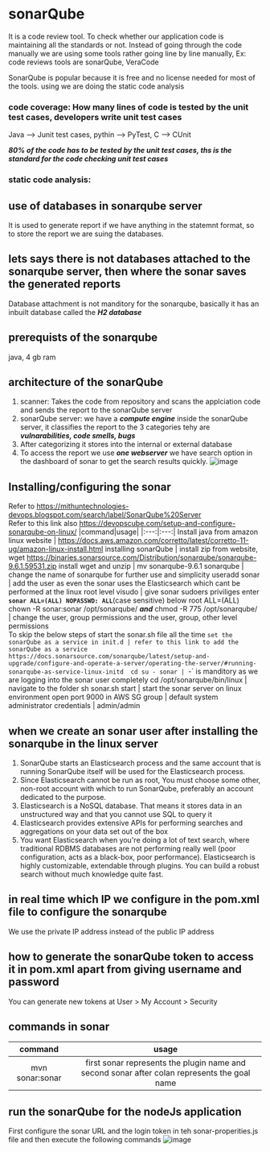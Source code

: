 # sonarQube

It is a code review tool. To check whether our application code is maintaining all the standards or not. Instead of going through the code manually we are using some tools rather going line by line manually,
Ex: code reviews tools are sonarQube, VeraCode

SonarQube is popular because it is free and no license needed for most of the tools. using we are doing the static code analysis

### code coverage: How many lines of code is tested by the unit test cases, developers write unit test cases

Java --> Junit test cases, pythin --> PyTest, C --> CUnit

***80% of the code has to be tested by the unit test cases, ths is the standard for the code checking unit test cases***

### static code analysis:

## use of databases in sonarqube server
It is used to generate report if we have anything in the statemnt format, so to store the report we are suing the databases.

## lets says there is not databases attached to the sonarqube server, then where the sonar saves the generated reports
Database attachment is not manditory for the sonarqube, basically it has an inbuilt database called the ***H2 database*** 

## prerequists of the sonarqube
java, 
4 gb ram

## architecture of the sonarQube 
1. scanner: Takes the code from repository and scans the applciation code and sends the report to the sonarQube server
2. sonarQube server: we have a ***compute engine*** inside the sonarQube server, it classifies the report to the 3 categories tehy are ***vulnarabilities, code smells, bugs***
3. After categorizing it stores into the internal or external database
4. To access the report we use ***one webserver*** we have search option in the dashboard of sonar to get the search results quickly.
![image](https://github.com/bhargavsp/sonarQube/assets/45779321/55e71c83-6ad2-4d59-a560-6438709d6625)


## Installing/configuring the sonar
Refer to https://mithuntechnologies-devops.blogspot.com/search/label/SonarQube%20Server <br/>
Refer to this link also https://devopscube.com/setup-and-configure-sonarqube-on-linux/
|command|usage|
|:---:|:---:|
Install java from amazon linux website | https://docs.aws.amazon.com/corretto/latest/corretto-11-ug/amazon-linux-install.html
installing sonarQube | install zip from website, wget https://binaries.sonarsource.com/Distribution/sonarqube/sonarqube-9.6.1.59531.zip
install wget and unzip | 
mv sonarqube-9.6.1 sonarqube | change the name of sonarqube for further use and simplicity
useradd sonar | add the user as even the sonar uses the Elasticsearch which cant be performed at the linux root level
visudo | give sonar sudoers priviliges enter **`sonar ALL=(ALL) NOPASSWD: ALL`**(case sensitive) below root  ALL=(ALL)
chown -R sonar:sonar /opt/sonarqube/ ***and*** chmod -R 775 /opt/sonarqube/ | change the user, group permissions and the user, group, other level permissions  
To skip the below steps of start the sonar.sh file all the time `set the sonarQube as a service in init.d | refer to this link to add the sonarQube as a service https://docs.sonarsource.com/sonarqube/latest/setup-and-upgrade/configure-and-operate-a-server/operating-the-server/#running-sonarqube-as-service-linux-initd 
cd su - sonar | `-` is manditory as we are logging into the sonar user completely
cd /opt/sonarqube/bin/linux | navigate to the folder
sh sonar.sh start | start the sonar server on linux environment
open port 9000 in AWS SG group |
default system administrator credentials | admin/admin

## when we create an sonar user after installing the sonarqube in the linux server
1. SonarQube starts an Elasticsearch process and the same account that is running SonarQube itself will be used for the Elasticsearch process.
2. Since Elasticsearch cannot be run as root, You must choose some other, non-root account with which to run SonarQube, preferably an account dedicated to the purpose.
3. Elasticsearch is a NoSQL database. That means it stores data in an unstructured way and that you cannot use SQL to query it
4. Elasticsearch provides extensive APIs for performing searches and aggregations on your data set out of the box
5. You want Elasticsearch when you're doing a lot of text search, where traditional RDBMS databases are not performing really well (poor configuration, acts as a black-box, poor performance). Elasticsearch is highly customizable, extendable through plugins. You can build a robust search without much knowledge quite fast.

## in real time which IP we configure in the pom.xml file to configure the sonarqube
We use the private IP address instead of the public IP address

## how to generate the sonarQube token to access it in pom.xml apart from giving username and password
You can generate new tokens at User > My Account > Security

## commands in sonar
|command|usage|
|:---:|:---:|
mvn sonar:sonar | first sonar represents the plugin name and second sonar after colan represents the goal name

## run the sonarQube for the nodeJs application
First configure the sonar URL and the login token in teh sonar-properities.js file and then execute the following commands
![image](https://github.com/bhargavsp/sonarQube/assets/45779321/b406a2e0-ecb3-4270-96b3-780ea0f584fb)

